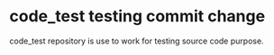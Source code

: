 # code_test testing commit change
code_test repository is use to work for testing  source code purpose.
